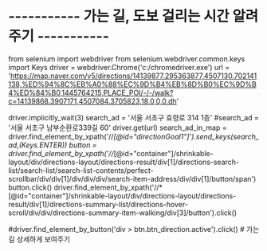 # ----------- 가는 길, 도보 걸리는 시간 알려주기 -----------
from selenium import webdriver
from selenium.webdriver.common.keys import Keys
driver = webdriver.Chrome('c:/chromedriver.exe')
url = 'https://map.naver.com/v5/directions/14139877.295363877,4507130.702141138,%ED%94%8C%EB%A0%88%EC%9D%B4%EB%8D%B0%EC%9D%B4%ED%84%B0,1445764215,PLACE_POI/-/-/walk?c=14139868.3907171,4507084.3705823,18,0,0,0,dh'

driver.implicitly_wait(3)
search_ad = '서울 서초구 효령로 314 1층'
#search_ad = '서울 서초구 남부순환로339길 60'
driver.get(url)
search_ad_in_map = driver.find_element_by_xpath('//*[@id="directionGoal1"]').send_keys(search_ad,(Keys.ENTER))
button = driver.find_element_by_xpath('//*[@id="container"]/shrinkable-layout/div/directions-layout/directions-result/div[1]/directions-search-list/search-list/search-list-contents/perfect-scrollbar/div/div[1]/div/div/div/search-item-address/div/div[1]/button/span')
button.click()
driver.find_element_by_xpath('//*[@id="container"]/shrinkable-layout/div/directions-layout/directions-result/div[1]/directions-summary-list/directions-hover-scroll/div/div/directions-summary-item-walking/div[3]/button').click()

#driver.find_element_by_button('div > btn.btn_direction.active').click() # 가는 길 상세하게 보여주기